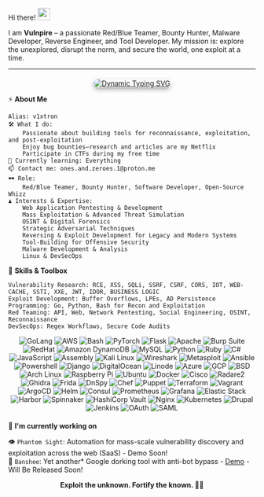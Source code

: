 Hi there! <img src="https://media.giphy.com/media/hvRJCLFzcasrR4ia7z/giphy.gif" width="25px"/> </h2>

I am **Vulnpire** – a passionate Red/Blue Teamer, Bounty Hunter, Malware Developer, Reverse Engineer, and Tool Developer.
My mission is: explore the unexplored, disrupt the norm, and secure the world, one exploit at a time.

<!--
<p align="center"><img src="https://github.com/Vulnpire/Vulnpire/blob/main/dance.gif?raw=true" width="40%" height="auto" alt="Descriptive Text"></p>
-->

---

<div align="center" style="margin-top: 20px;">
  <a href="https://readme-typing-svg.demolab.com" target="_blank">
    <img 
      src="https://readme-typing-svg.demolab.com?font=Monospace&size=22&duration=3000&pause=500&color=11F714&center=true&vCenter=true&width=700&height=100&lines=Exploit+the+Unknown+|+Code+for+Impact;Mass+Exploitation+%26+Adversary+Emulation;Innovation+through+Adversity;Unseen+Pathways+|+Where+Risk+Meets+Brilliance;Innovate%2C+Infiltrate%2C+Inspire+|+Adversary+Mode" 
      alt="Dynamic Typing SVG"
      style="border-radius: 10px; box-shadow: 0 4px 10px rgba(0, 0, 0, 0.3);"
    >
  </a>
</div>

<!--
<img width="30%" align='right' src="https://github.com/user-attachments/assets/e78e13fd-8c84-4c21-9471-79d5374d4a15">
-->

⚡ **About Me**

    Alias: v1xtron
    🛠 What I do:
        Passionate about building tools for reconnaissance, exploitation, and post-exploitation
        Enjoy bug bounties—research and articles are my Netflix
        Participate in CTFs during my free time
    🧠 Currently learning: Everything
    📫 Contact me: ones.and.zeroes.1@proton.me
    🕶️ Role:
        Red/Blue Teamer, Bounty Hunter, Software Developer, Open-Source Whizz
    ♟️ Interests & Expertise:
        Web Application Pentesting & Development
        Mass Exploitation & Advanced Threat Simulation
        OSINT & Digital Forensics
        Strategic Adversarial Techniques
        Reversing & Exploit Development for Legacy and Modern Systems
        Tool-Building for Offensive Security
        Malware Development & Analysis
        Linux & DevSecOps

🧩 **Skills & Toolbox**

    Vulnerability Research: RCE, XSS, SQLi, SSRF, CSRF, CORS, IOT, WEB-CACHE, SSTI, XXE, JWT, IDOR, BUSINESS LOGIC
    Exploit Development: Buffer Overflows, LPEs, AD Persistence
    Programming: Go, Python, Bash for Recon and Exploitation
    Red Teaming: API, Web, Network Pentesting, Social Engineering, OSINT, Reconnaissance
    DevSecOps: Regex Workflows, Secure Code Audits

<div align="center" style="margin-bottom: 20px;"> 
  <img src="https://img.shields.io/badge/Golang-00ADD8?style=for-the-badge&logo=go&color=black" alt="GoLang"> 
  <img src="https://img.shields.io/badge/AWS-232F3E?style=for-the-badge&logo=amazon-aws&color=black" alt="AWS"> 
  <img src="https://img.shields.io/badge/Bash-4EAA25?style=for-the-badge&logo=gnubash&color=black" alt="Bash"> 
  <img src="https://img.shields.io/badge/PyTorch-EE4C2C?style=for-the-badge&logo=pytorch&color=black" alt="PyTorch"> 
  <img src="https://img.shields.io/badge/Flask-000000?style=for-the-badge&logo=flask&color=black" alt="Flask"> 
  <img src="https://img.shields.io/badge/Apache-D22128?style=for-the-badge&logo=apache&color=black" alt="Apache"> 
  <img src="https://img.shields.io/badge/Burp_Suite-FF7A00?style=for-the-badge&logo=burp-suite&color=black" alt="Burp Suite"> 
  <img src="https://img.shields.io/badge/RedHat-EE0000?style=for-the-badge&logo=redhat&color=black" alt="RedHat"> 
  <img src="https://img.shields.io/badge/Amazon_DynamoDB-4053D6?style=for-the-badge&logo=amazon-dynamodb&color=black" alt="Amazon DynamoDB"> 
  <img src="https://img.shields.io/badge/MySQL-4479A1?style=for-the-badge&logo=mysql&color=black" alt="MySQL"> 
  <img src="https://img.shields.io/badge/Python-3776AB?style=for-the-badge&logo=python&color=black" alt="Python"> 
  <img src="https://img.shields.io/badge/Ruby-CC342D?style=for-the-badge&logo=ruby&color=black" alt="Ruby"> 
  <img src="https://img.shields.io/badge/C%23-239120?style=for-the-badge&logo=c-sharp&logoColor=white&color=black" alt="C#">
  <img src="https://img.shields.io/badge/JavaScript-F7DF1E?style=for-the-badge&logo=javascript&color=black" alt="JavaScript"> 
  <img src="https://img.shields.io/badge/Assembly-525252?style=for-the-badge&logo=assemblyscript&color=black" alt="Assembly"> 
  <img src="https://img.shields.io/badge/Kali_Linux-557C94?style=for-the-badge&logo=kalilinux&color=black" alt="Kali Linux"> 
  <img src="https://img.shields.io/badge/Wireshark-1679A7?style=for-the-badge&logo=wireshark&color=black" alt="Wireshark"> 
  <img src="https://img.shields.io/badge/Metasploit-ED1C24?style=for-the-badge&logo=metasploit&color=black" alt="Metasploit"> 
  <img src="https://img.shields.io/badge/Ansible-EE0000?style=for-the-badge&logo=ansible&color=black" alt="Ansible"> 
  <img src="https://img.shields.io/badge/Powershell-5391FE?style=for-the-badge&logo=powershell&color=black" alt="Powershell"> 
  <img src="https://img.shields.io/badge/Django-092E20?style=for-the-badge&logo=django&color=black" alt="Django"> 
  <img src="https://img.shields.io/badge/DigitalOcean-0080FF?style=for-the-badge&logo=digitalocean&color=black" alt="DigitalOcean"> 
  <img src="https://img.shields.io/badge/Linode-00A95C?style=for-the-badge&logo=linode&color=black" alt="Linode"> 
  <img src="https://img.shields.io/badge/Azure-0078D4?style=for-the-badge&logo=microsoft-azure&color=black" alt="Azure"> 
  <img src="https://img.shields.io/badge/GCP-4285F4?style=for-the-badge&logo=google-cloud&color=black" alt="GCP"> 
  <img src="https://img.shields.io/badge/BSD-AB2B28?style=for-the-badge&logo=openbsd&color=black" alt="BSD"> 
  <img src="https://img.shields.io/badge/Arch_Linux-1793D1?style=for-the-badge&logo=arch-linux&color=black" alt="Arch Linux"> 
  <img src="https://img.shields.io/badge/Raspberry_Pi-A22846?style=for-the-badge&logo=raspberry-pi&color=black" alt="Raspberry Pi"> 
  <img src="https://img.shields.io/badge/Ubuntu-E95420?style=for-the-badge&logo=ubuntu&color=black" alt="Ubuntu"> 
  <img src="https://img.shields.io/badge/Docker-2496ED?style=for-the-badge&logo=docker&color=black" alt="Docker"> 
  <img src="https://img.shields.io/badge/Cisco-1BA0D7?style=for-the-badge&logo=cisco&color=black" alt="Cisco"> 
  <img src="https://img.shields.io/badge/Radare2-3F3F3F?style=for-the-badge&logo=radare2&color=black" alt="Radare2"> 
  <img src="https://img.shields.io/badge/Ghidra-FF0000?style=for-the-badge&logo=ghidra&color=black" alt="Ghidra"> 
  <img src="https://img.shields.io/badge/Frida-2E2E2E?style=for-the-badge&logo=frida&color=black" alt="Frida"> 
  <img src="https://img.shields.io/badge/DnSpy-2C3E50?style=for-the-badge&logo=dnspy&color=black" alt="DnSpy"> 
  <img src="https://img.shields.io/badge/Chef-F09820?style=for-the-badge&logo=chef&color=black" alt="Chef"> 
  <img src="https://img.shields.io/badge/Puppet-FFAE1A?style=for-the-badge&logo=puppet&color=black" alt="Puppet"> 
  <img src="https://img.shields.io/badge/Terraform-623CE4?style=for-the-badge&logo=terraform&color=black" alt="Terraform"> 
  <img src="https://img.shields.io/badge/Vagrant-1868F2?style=for-the-badge&logo=vagrant&color=black" alt="Vagrant"> 
  <img src="https://img.shields.io/badge/ArgoCD-E01F27?style=for-the-badge&logo=argo&color=black" alt="ArgoCD"> 
  <img src="https://img.shields.io/badge/Helm-0F1689?style=for-the-badge&logo=helm&color=black" alt="Helm"> 
  <img src="https://img.shields.io/badge/Consul-F24C4C?style=for-the-badge&logo=consul&color=black" alt="Consul"> 
  <img src="https://img.shields.io/badge/Prometheus-E6522C?style=for-the-badge&logo=prometheus&color=black" alt="Prometheus"> 
  <img src="https://img.shields.io/badge/Grafana-F46800?style=for-the-badge&logo=grafana&color=black" alt="Grafana"> 
  <img src="https://img.shields.io/badge/Elastic_Stack-005571?style=for-the-badge&logo=elastic&color=black" alt="Elastic Stack"> 
  <img src="https://img.shields.io/badge/Harbor-60B932?style=for-the-badge&logo=harbor&color=black" alt="Harbor"> 
  <img src="https://img.shields.io/badge/Spinnaker-139BB4?style=for-the-badge&logo=spinnaker&color=black" alt="Spinnaker"> 
  <img src="https://img.shields.io/badge/HashiCorp_Vault-1C1C1C?style=for-the-badge&logo=vault&color=black" alt="HashiCorp Vault"> 
  <img src="https://img.shields.io/badge/Nginx-009639?style=for-the-badge&logo=nginx&color=black" alt="Nginx">
  <img src="https://img.shields.io/badge/Kubernetes-326CE5?style=for-the-badge&logo=kubernetes&color=black" alt="Kubernetes">
  <img src="https://img.shields.io/badge/Drupal-0678BE?style=for-the-badge&logo=drupal&color=black" alt="Drupal">
  <img src="https://img.shields.io/badge/Jenkins-D24939?style=for-the-badge&logo=jenkins&color=black" alt="Jenkins">
  <img src="https://img.shields.io/badge/OAuth-3C9CD7?style=for-the-badge&logo=oauth&color=black" alt="OAuth">
  <img src="https://img.shields.io/badge/SAML-FF9900?style=for-the-badge&logo=saml&color=black" alt="SAML">
</div>
  
  🚀 **I'm currently working on**</h2>

👁️ `Phantom Sight`: Automation for mass-scale vulnerability discovery and exploitation across the web (SaaS) - Demo Soon!      
🎯 `Banshee`: Yet another* Google dorking tool with anti-bot bypass - [Demo](https://asciinema.org/a/rDPxFJH7BYVfdnafXkiRi3sta) - Will Be Released Soon!     

<p align="center"> <b>Exploit the unknown. Fortify the known. 🤘🏻</b> </p>
